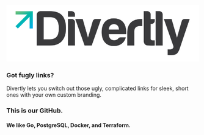 ![](../logotype_lightbg_trans_padded_medium.png)

### Got fugly links?

Divertly lets you switch out those ugly, complicated links for sleek, short ones with your own custom branding.

### This is our GitHub.
#### We like Go, PostgreSQL, Docker, and Terraform.
